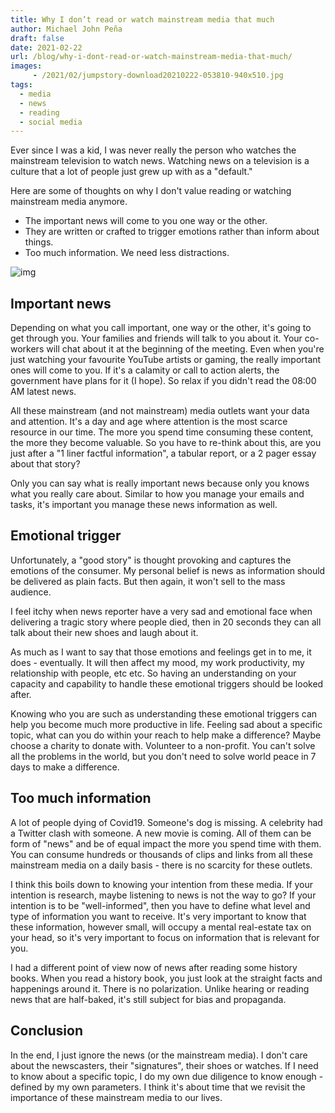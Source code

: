 ```yaml
---
title: Why I don’t read or watch mainstream media that much
author: Michael John Peña
draft: false
date: 2021-02-22
url: /blog/why-i-dont-read-or-watch-mainstream-media-that-much/
images: 
     - /2021/02/jumpstory-download20210222-053810-940x510.jpg
tags:
  - media
  - news
  - reading
  - social media
---
```


Ever since I was a kid, I was never really the person who watches the mainstream television to watch news. Watching news on a television is a culture that a lot of people just grew up with as a "default."

Here are some of thoughts on why I don't value reading or watching mainstream media anymore.

- The important news will come to you one way or the other.
- They are written or crafted to trigger emotions rather than inform about things.
- Too much information. We need less distractions.<figure class="wp-block-image size-large">

![img](/2021/02/jumpstory-download20210222-053810-1024x678.jpg)

## Important news

Depending on what you call important, one way or the other, it's going to get through you. Your families and friends will talk to you about it. Your co-workers will chat about it at the beginning of the meeting. Even when you're just watching your favourite YouTube artists or gaming, the really important ones will come to you. If it's a calamity or call to action alerts, the government have plans for it (I hope). So relax if you didn't read the 08:00 AM latest news.

All these mainstream (and not mainstream) media outlets want your data and attention. It's a day and age where attention is the most scarce resource in our time. The more you spend time consuming these content, the more they become valuable. So you have to re-think about this, are you just after a "1 liner factful information", a tabular report, or a 2 pager essay about that story?

Only you can say what is really important news because only you knows what you really care about. Similar to how you manage your emails and tasks, it's important you manage these news information as well.

## Emotional trigger

Unfortunately, a "good story" is thought provoking and captures the emotions of the consumer. My personal belief is news as information should be delivered as plain facts. But then again, it won't sell to the mass audience.

I feel itchy when news reporter have a very sad and emotional face when delivering a tragic story where people died, then in 20 seconds they can all talk about their new shoes and laugh about it.

As much as I want to say that those emotions and feelings get in to me, it does - eventually. It will then affect my mood, my work productivity, my relationship with people, etc etc. So having an understanding on your capacity and capability to handle these emotional triggers should be looked after.

Knowing who you are such as understanding these emotional triggers can help you become much more productive in life. Feeling sad about a specific topic, what can you do within your reach to help make a difference? Maybe choose a charity to donate with. Volunteer to a non-profit. You can't solve all the problems in the world, but you don't need to solve world peace in 7 days to make a difference.

## Too much information

A lot of people dying of Covid19. Someone's dog is missing. A celebrity had a Twitter clash with someone. A new movie is coming. All of them can be form of "news" and be of equal impact the more you spend time with them. You can consume hundreds or thousands of clips and links from all these mainstream media on a daily basis - there is no scarcity for these outlets.

I think this boils down to knowing your intention from these media. If your intention is research, maybe listening to news is not the way to go? If your intention is to be "well-informed", then you have to define what level and type of information you want to receive. It's very important to know that these information, however small, will occupy a mental real-estate tax on your head, so it's very important to focus on information that is relevant for you.

I had a different point of view now of news after reading some history books. When you read a history book, you just look at the straight facts and happenings around it. There is no polarization. Unlike hearing or reading news that are half-baked, it's still subject for bias and propaganda.

## Conclusion

In the end, I just ignore the news (or the mainstream media). I don't care about the newscasters, their "signatures", their shoes or watches. If I need to know about a specific topic, I do my own due diligence to know enough - defined by my own parameters. I think it's about time that we revisit the importance of these mainstream media to our lives.

